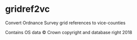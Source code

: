 # gridref2vc
Convert Ordnance Survey grid references to vice-counties

Contains OS data © Crown copyright and database right 2018
